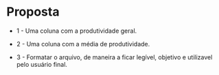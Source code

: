 # Proposta

* 1 - Uma coluna com a produtividade geral.

* 2 - Uma coluna com a média de produtividade.

* 3 - Formatar o arquivo, de maneira a ficar legível, objetivo e utilizavel
pelo usuário final.
